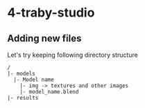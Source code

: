 # 4-traby-studio

## Adding new files

Let's try keeping following directory structure

```
/
|- models
  |- Model name
    |- img -> textures and other images
    |- model_name.blend
|- results
```
